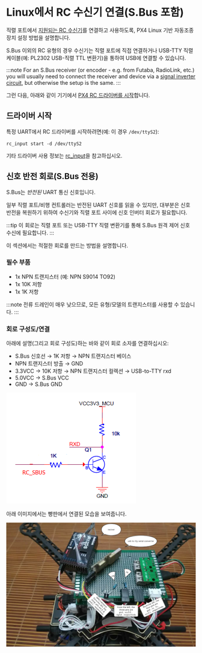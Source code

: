 # Linux에서 RC 수신기 연결(S.Bus 포함)

직렬 포트에서 [지원되는 RC 수신기](../getting_started/rc_transmitter_receiver.md)를 연결하고 사용하도록, PX4 Linux 기반 자동조종장치 설정 방법을 설명합니다.

S.Bus 이외의 RC 유형의 경우 수신기는 직렬 포트에 직접 연결하거나 USB-TTY 직렬 케이블(예: PL2302 USB-직렬 TTL 변환기)을 통하여 USB에 연결할 수 있습니다.

:::note
For an S.Bus receiver (or encoder - e.g. from Futaba, RadioLink, etc.) you will usually need to connect the receiver and device via a [signal inverter circuit](#signal_inverter_circuit), but otherwise the setup is the same.
:::

그런 다음, 아래와 같이 기기에서 [PX4 RC 드라이버를 시작](#start_driver)합니다.


<a id="start_driver"></a>

## 드라이버 시작

특정 UART에서 RC 드라이버를 시작하려면(예: 이 경우 `/dev/ttyS2`):
```
rc_input start -d /dev/ttyS2
```

기타 드라이버 사용 정보는 [rc_input](../modules/modules_driver.md#rc-input)을 참고하십시오.


<a id="signal_inverter_circuit"></a>

## 신호 반전 회로(S.Bus 전용)

S.Bus는 *반전된* UART 통신 신호입니다.

일부 직렬 포트/비행 컨트롤러는 반전된 UART 신호를 읽을 수 있지만, 대부분은 신호 반전을 복원하기 위하여 수신기와 직렬 포트 사이에 신호 인버터 회로가 필요합니다.

:::tip
이 회로는 직렬 포트 또는 USB-TTY 직렬 변환기를 통해 S.Bus 원격 제어 신호 수신에 필요합니다.
:::

이 섹션에서는 적절한 회로를 만드는 방법을 설명합니다.

### 필수 부품

* 1x NPN 트랜지스터 (예: NPN S9014 TO92)
* 1x 10K 저항
* 1x 1K 저항

:::note
전류 드레인이 매우 낮으므로, 모든 유형/모델의 트랜지스터를 사용할 수 있습니다.
:::

### 회로 구성도/연결

아래에 설명(그리고 회로 구성도)하는 바와 같이 회로 소자를 연결하십시오:

* S.Bus 신호선 &rarr; 1K 저항 &rarr; NPN 트랜지스터 베이스
* NPN 트랜지스터 방출 &rarr; GND
* 3.3VCC &rarr; 10K 저항 &rarr; NPN 트랜지스터 컬렉션 &rarr; USB-to-TTY rxd
* 5.0VCC &rarr; S.Bus VCC
* GND &rarr; S.Bus GND

![신호 인버터 회로도](../../assets/sbus/driver_sbus_signal_inverter_circuit_diagram.png)

아래 이미지에서는 빵판에서 연결된 모습을 보여줍니다.

![신호 인버터 빵판](../../assets/sbus/driver_sbus_signal_inverter_breadboard.png)
